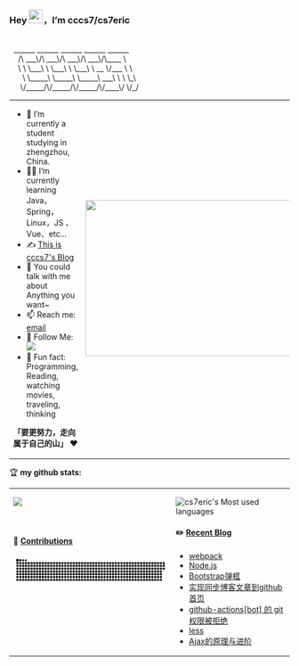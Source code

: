 ### Hey <img src="https://media.giphy.com/media/hvRJCLFzcasrR4ia7z/giphy.gif" width="25px" height="25px">，I’m cccs7/cs7eric
<br>
        &nbsp;     ______  ______  ______  ______  ______<br>
       &nbsp; &nbsp;   /\  ___\/\  ___\/\  ___\/\  ___\/\____ \<br>
     &nbsp; &nbsp;      \ \ \___\ \ \___\ \ \___\ \  __ \/___ \ \<br>  
      &nbsp; &nbsp; &nbsp;       \ \_____\ \_____\ \_____\  ___\ \   \ \_\<br>
      &nbsp; &nbsp;&nbsp;&nbsp;\/_____/\/_____/\/_____/\/____\/    \/_/                                         
                                                              
 <br>

<table>
<tr>
<td width="58%">
  

- 🤖 I’m currently a student studying in zhengzhou, China.
- 👨‍💻 I’m currently learning Java，Spring，Linux，JS 、Vue、etc...
- ✍️ [This is cccs7's Blog](https://blog.cccs7.icu)
- 💬 You could talk with me about Anything you want~
- 📫 Reach me: [email](mailto:csq020611@gmail.com)
- 👏 Follow Me: [![](https://img.shields.io/github/followers/cs7eric?label=follow%20me&style=social)](https://github.com/cs7eric/)
- 🎣 Fun fact: Programming, Reading, watching movies, traveling,  thinking

**「要更努力，走向属于自己的山」** ❤️

</td>
<td width="42%">
<img src="https://cs7eric-image.oss-cn-hangzhou.aliyuncs.com/images/20220530204120_9f6c6.thumb.1000_0.gif" width="500" height="280">
</td>
</tr>
</table>

🏆 **my github stats:**

<table>
<tr>
<td valign="top"  width="58%">
  
  ![](https://github-readme-stats.vercel.app/api?username=cs7eric)
  
  <br>

#### 🐍 [Contributions](https://raw.githubusercontent.com/cs7eric/cs7eric/main/assets/github-contribution-grid-snake.svg)

![](https://raw.githubusercontent.com/cs7eric/cs7eric/main/assets/github-contribution-grid-snake.svg)



</td>
<td valign="top"  width="42%">
  
  ![cs7eric's Most used languages](https://github-readme-stats.vercel.app/api/top-langs/?username=cs7eric&layout=compact&hide_border=true&langs_count=10)

#### ✏️ [Recent Blog](https://blog.cccs7.icu)

- [webpack](https://blog.cccs7.icu//2023/07/07/webpack/)
- [Node.js](https://blog.cccs7.icu//2023/07/06/Node.js/)
- [Bootstrap弹框](https://blog.cccs7.icu//2023/07/04/Bootstrap%E5%BC%B9%E6%A1%86%E7%9A%84%E4%BD%BF%E7%94%A8/)
- [实现同步博客文章到github首页](https://blog.cccs7.icu//2023/07/04/%E5%AE%9E%E7%8E%B0%E5%90%8C%E6%AD%A5%E5%8D%9A%E5%AE%A2%E6%96%87%E7%AB%A0%E5%88%B0github%E9%A6%96%E9%A1%B5/)
- [github-actions[bot] 的 git 权限被拒绝](https://blog.cccs7.icu//2023/07/04/github-actions%5Bbot%5D-%E7%9A%84-git-%E6%9D%83%E9%99%90%E8%A2%AB%E6%8B%92%E7%BB%9D/)
- [less](https://blog.cccs7.icu//2023/07/03/less/)
- [Ajax的原理与进阶](https://blog.cccs7.icu//2023/07/03/Ajax/)


</td>
</tr>
</table>
